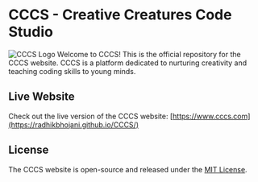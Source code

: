 # CCCS - Creative Creatures Code Studio

![CCCS Logo](https://radhikbhojani.github.io/CCCS/img/Logo.png)
Welcome to CCCS! This is the official repository for the CCCS website. CCCS is a platform dedicated to nurturing creativity and teaching coding skills to young minds.

## Live Website

Check out the live version of the CCCS website: [https://www.cccs.com](https://radhikbhojani.github.io/CCCS/)

## License

The CCCS website is open-source and released under the [MIT License](LICENSE.md).
